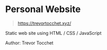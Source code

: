 # Personal Website
> https://trevortocchet.xyz/

Static web site using HTML / CSS / JavaScript

Author: Trevor Tocchet
